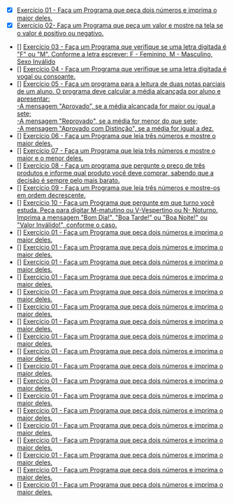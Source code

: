 - [x] [Exercício 01 - Faça um Programa que peça dois números e imprima o maior deles.]()
- [x] [Exercício 02- Faça um Programa que peça um valor e mostre na tela se o valor é positivo ou negativo.]()
- [] [Exercício 03 - Faça um Programa que verifique se uma letra digitada é "F" ou "M". Conforme a letra escrever: F - Feminino, M - Masculino, Sexo Inválido]()
- [] [Exercício 04 - Faça um Programa que verifique se uma letra digitada é vogal ou consoante.]()
- [] [Exercício 05 - Faça um programa para a leitura de duas notas parciais de um aluno. O programa deve calcular a média alcançada por aluno e apresentar:<br>
    -A mensagem "Aprovado", se a média alcançada for maior ou igual a sete; <br>
    -A mensagem "Reprovado", se a média for menor do que sete; <br>
    -A mensagem "Aprovado com Distinção", se a média for igual a dez.]()
- [] [Exercício 06 - Faça um Programa que leia três números e mostre o maior deles.]()
- [] [Exercício 07 - Faça um Programa que leia três números e mostre o maior e o menor deles.]()
- [] [Exercício 08 - Faça um programa que pergunte o preço de três produtos e informe qual produto você deve comprar, sabendo que a decisão é sempre pelo mais barato.]()
- [] [Exercício 09 - Faça um Programa que leia três números e mostre-os em ordem decrescente.]()
- [] [Exercício 10 - Faça um Programa que pergunte em que turno você estuda. Peça para digitar M-matutino ou V-Vespertino ou N- Noturno. Imprima a mensagem "Bom Dia!", "Boa Tarde!" ou "Boa Noite!" ou "Valor Inválido!", conforme o caso.]()
- [] [Exercício 01 - Faça um Programa que peça dois números e imprima o maior deles.]()
- [] [Exercício 01 - Faça um Programa que peça dois números e imprima o maior deles.]()
- [] [Exercício 01 - Faça um Programa que peça dois números e imprima o maior deles.]()
- [] [Exercício 01 - Faça um Programa que peça dois números e imprima o maior deles.]()
- [] [Exercício 01 - Faça um Programa que peça dois números e imprima o maior deles.]()
- [] [Exercício 01 - Faça um Programa que peça dois números e imprima o maior deles.]()
- [] [Exercício 01 - Faça um Programa que peça dois números e imprima o maior deles.]()
- [] [Exercício 01 - Faça um Programa que peça dois números e imprima o maior deles.]()
- [] [Exercício 01 - Faça um Programa que peça dois números e imprima o maior deles.]()
- [] [Exercício 01 - Faça um Programa que peça dois números e imprima o maior deles.]()
- [] [Exercício 01 - Faça um Programa que peça dois números e imprima o maior deles.]()
- [] [Exercício 01 - Faça um Programa que peça dois números e imprima o maior deles.]()
- [] [Exercício 01 - Faça um Programa que peça dois números e imprima o maior deles.]()
- [] [Exercício 01 - Faça um Programa que peça dois números e imprima o maior deles.]()
- [] [Exercício 01 - Faça um Programa que peça dois números e imprima o maior deles.]()
- [] [Exercício 01 - Faça um Programa que peça dois números e imprima o maior deles.]()
- [] [Exercício 01 - Faça um Programa que peça dois números e imprima o maior deles.]()
- [] [Exercício 01 - Faça um Programa que peça dois números e imprima o maior deles.]()